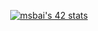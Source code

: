 <p align="center">
  <a href="https://github.com/oakoudad/badge42"><img src="https://badge.mediaplus.ma/greenbinary/msbai" alt="msbai's 42 stats" /></a>
</p>
<!---
sbython/sbython is a ✨ special ✨ repository because its `README.md` (this file) appears on your GitHub profile.
You can click the Preview link to take a look at your changes.
--->
